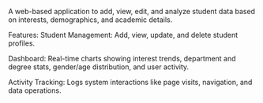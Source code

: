 A web-based application to add, view, edit, and analyze student data based on interests, demographics, and academic details.

Features:
Student Management: Add, view, update, and delete student profiles.

Dashboard: Real-time charts showing interest trends, department and degree stats, gender/age distribution, and user activity.

Activity Tracking: Logs system interactions like page visits, navigation, and data operations.
